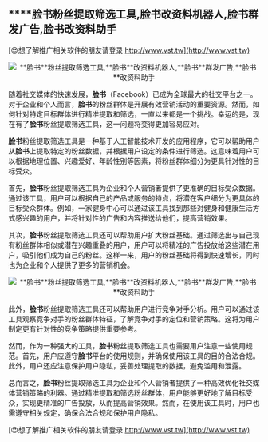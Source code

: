 ## ****脸书**粉丝提取筛选工具,**脸书**改资料机器人,**脸书**群发广告,**脸书**改资料助手**

[😍想了解推广相关软件的朋友请登录 http://www.vst.tw](http://www.vst.tw)

 <center><img src="https://vst.tw/MP4/tuiguang/png/4.png" alt="**脸书**粉丝提取筛选工具,**脸书**改资料机器人,**脸书**群发广告,**脸书**改资料助手"></center>

随着社交媒体的快速发展，**脸书**（Facebook）已成为全球最大的社交平台之一。对于企业和个人而言，**脸书**的粉丝群体是开展有效营销活动的重要资源。然而，如何针对特定目标群体进行精准提取和筛选，一直以来都是一个挑战。幸运的是，现在有了**脸书**粉丝提取筛选工具，这一问题将变得更加容易应对。

**脸书**粉丝提取筛选工具是一种基于人工智能技术开发的应用程序，它可以帮助用户从**脸书**上提取特定的粉丝数据，并根据用户设定的条件进行筛选。这意味着用户可以根据地理位置、兴趣爱好、年龄性别等因素，将粉丝群体细分为更具针对性的目标受众。

首先，**脸书**粉丝提取筛选工具为企业和个人营销者提供了更准确的目标受众数据。通过该工具，用户可以根据自己的产品或服务的特点，将潜在客户细分为更具体的目标受众群体。例如，一家健身中心可以通过该工具找到那些对健身和健康生活方式感兴趣的用户，并将针对性的广告和内容推送给他们，提高营销效果。

其次，**脸书**粉丝提取筛选工具还可以帮助用户扩大粉丝基础。通过筛选出与自己现有粉丝群体相似或潜在兴趣重叠的用户，用户可以将精准的广告投放给这些潜在用户，吸引他们成为自己的粉丝。这样一来，用户的粉丝基础将得到快速增长，同时也为企业和个人提供了更多的营销机会。

 <center><img src="https://vst.tw/MP4/tuiguang/png/3.png" alt="**脸书**粉丝提取筛选工具,**脸书**改资料机器人,**脸书**群发广告,**脸书**改资料助手"></center>

此外，**脸书**粉丝提取筛选工具还可以帮助用户进行竞争对手分析。用户可以通过该工具观察竞争对手的粉丝群体特征，了解竞争对手的定位和营销策略。这将为用户制定更有针对性的竞争策略提供重要参考。

然而，作为一种强大的工具，**脸书**粉丝提取筛选工具也需要用户注意一些使用规范。首先，用户应遵守**脸书**平台的使用规则，并确保使用该工具的目的合法合规。此外，用户还应注意保护用户隐私，妥善处理提取的数据，避免滥用和泄露。

总而言之，**脸书**粉丝提取筛选工具为企业和个人营销者提供了一种高效优化社交媒体营销策略的利器。通过精准提取和筛选粉丝群体，用户能够更好地了解目标受众，实现更精准的广告投放，从而提高营销效果。然而，在使用该工具时，用户也需遵守相关规定，确保合法合规和保护用户隐私。

[😍想了解推广相关软件的朋友请登录 http://www.vst.tw](http://www.vst.tw)



